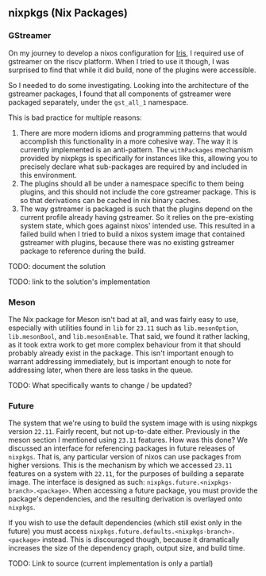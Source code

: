 
## nixpkgs (Nix Packages)

### GStreamer

On my journey to develop a nixos configuration for [Iris](#iris), I required use of gstreamer on
the riscv platform. When I tried to use it though, I was surprised to find that while it did build,
none of the plugins were accessible.

So I needed to do some investigating. Looking into the architecture of the gstreamer packages,
I found that all components of gstreamer were packaged separately, under the `gst_all_1` namespace.

This is bad practice for multiple reasons:
1. There are more modern idioms and programming patterns that would accomplish this functionality in a
more cohesive way. The way it is currently implemented is an anti-pattern. The `withPackages` mechanism
provided by nixpkgs is specifically for instances like this, allowing you to precisely declare what
sub-packages are required by and included in this environment.
2. The plugins should all be under a namespace specific to them being plugins, and this should not
include the core gstreamer package. This is so that derivations can be cached in nix binary caches.
3. The way gstreamer is packaged is such that the plugins depend on the current profile already
having gstreamer. So it relies on the pre-existing system state, which goes against nixos' intended
use. This resulted in a failed build when I tried to build a nixos system image that contained
gstreamer with plugins, because there was no existing gstreamer package to reference during the
build.

TODO: document the solution

TODO: link to the solution's implementation

### Meson

The Nix package for Meson isn't bad at all, and was fairly easy to use, especially with utilities found
in `lib` for `23.11` such as `lib.mesonOption`, `lib.mesonBool`, and `lib.mesonEnable`. That said, we
found it rather lacking, as it took extra work to get more complex behaviour from it that should
probably already exist in the package. This isn't important enough to warrant addressing immediately,
but is important enough to note for addressing later, when there are less tasks in the queue.

TODO: What specifically wants to change / be updated?

### Future

The system that we're using to build the system image with is using nixpkgs version `22.11`. Fairly
recent, but not up-to-date either. Previously in the meson section I mentioned using `23.11` features.
How was this done? We discussed an interface for referencing packages in future releases of `nixpkgs`.
That is, any particular version of nixos can use packages from higher versions. This is the mechanism
by which we accessed `23.11` features on a system with `22.11`, for the purposes of building a
separate image. The interface is designed as such: `nixpkgs.future.<nixpkgs-branch>.<package>`. When
accessing a future package, you must provide the package's dependencies, and the resulting derivation
is overlayed onto `nixpkgs`.

If you wish to use the default dependencies (which still exist only in the future) you must access
`nixpkgs.future.defaults.<nixpkgs-branch>.<package>` instead. This is discouraged though, because it
dramatically increases the size of the dependency graph, output size, and build time.

TODO: Link to source (current implementation is only a partial)

